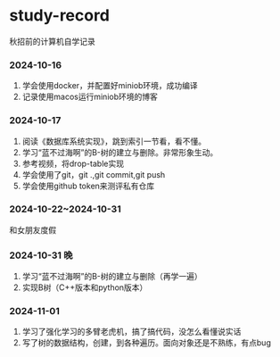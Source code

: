 # study-record
秋招前的计算机自学记录

### 2024-10-16
1. 学会使用docker，并配置好miniob环境，成功编译
2. 记录使用macos运行miniob环境的博客

### 2024-10-17
1. 阅读《数据库系统实现》，跳到索引一节看，看不懂。 
2. 学习“蓝不过海啊”的B-树的建立与删除。非常形象生动。
3. 参考视频，将drop-table实现
4. 学会使用了git，git .,git commit,git push
5. 学会使用github token来测评私有仓库

### 2024-10-22~2024-10-31

和女朋友度假

### 2024-10-31 晚
1. 学习“蓝不过海啊”的B-树的建立与删除（再学一遍）
2. 实现B树（C++版本和python版本）

### 2024-11-01 
1. 学习了强化学习的多臂老虎机，搞了搞代码，没怎么看懂说实话
2. 写了树的数据结构，创建，到各种遍历。面向对象还是不熟练，有点bug